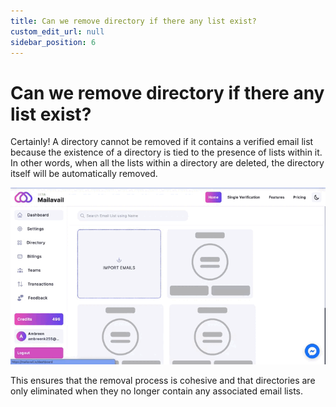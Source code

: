 ```yaml
---
title: Can we remove directory if there any list exist?
custom_edit_url: null
sidebar_position: 6
---
```


# Can we remove directory if there any list exist?

Certainly! A directory cannot be removed if it contains a verified email list because the existence of a directory is tied to the presence of lists within it. In other words, when all the lists within a directory are deleted, the directory itself will be automatically removed. 

![image](img/remove_directory.gif)

This ensures that the removal process is cohesive and that directories are only eliminated when they no longer contain any associated email lists.